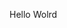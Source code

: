 Hello Wolrd











































































































































































































































































































































































































































































































































































































































































































































































































































































































































































































































































































































































































































































































































































































































































































































































































































































































































































































































































































































































































































































































































































































































































































































































































































































































































































































































































































































































































































































































































































































































































































































































































































































































































































































































































































































































































































































































































